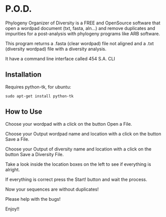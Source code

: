 P.O.D.
======

Phylogeny Organizer of Diversity is a FREE and OpenSource software that open a wordpad document (txt, fasta, aln...) and remove duplicates and impurities for a post-analysis with phylogeny programs like ARB software.

This program returns a .fasta (clear wordpad) file not aligned and a .txt (diversity wordpad) file with a diversity analysis.

It have a command line interface called 454 S.A. CLI

## Installation

Requires python-tk, for ubuntu: 

`sudo apt-get install python-tk`


## How to Use

Choose your wordpad with a click on the button Open a File.

Choose your Output wordpad name and location with a click on the button Save a File.

Choose your Output of diversity name and location with a click on the button Save a Diversity File.

Take a look inside the location boxes on the left to see if everything is alright.

If everything is correct press the Start! button and wait the process.

Now your sequences are without duplicates! 

Please help with the bugs! 

Enjoy!!
